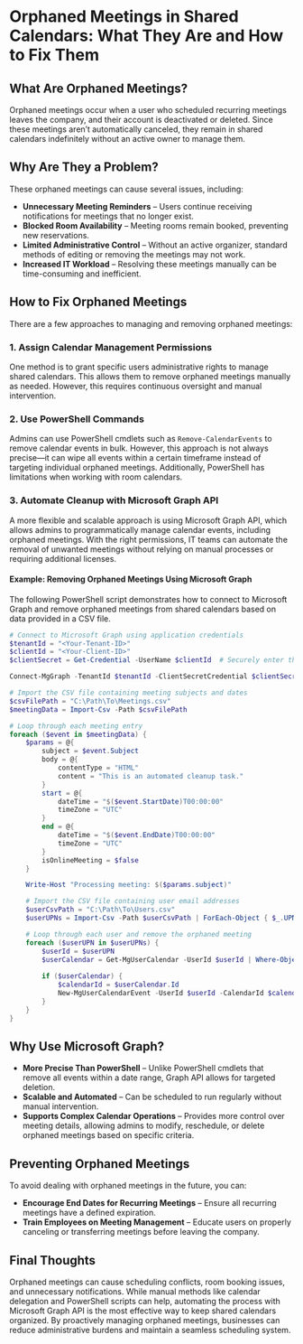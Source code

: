 # Orphaned Meetings in Shared Calendars: What They Are and How to Fix Them

## What Are Orphaned Meetings?
Orphaned meetings occur when a user who scheduled recurring meetings leaves the company, and their account is deactivated or deleted. Since these meetings aren’t automatically canceled, they remain in shared calendars indefinitely without an active owner to manage them.

## Why Are They a Problem?
These orphaned meetings can cause several issues, including:

- **Unnecessary Meeting Reminders** – Users continue receiving notifications for meetings that no longer exist.
- **Blocked Room Availability** – Meeting rooms remain booked, preventing new reservations.
- **Limited Administrative Control** – Without an active organizer, standard methods of editing or removing the meetings may not work.
- **Increased IT Workload** – Resolving these meetings manually can be time-consuming and inefficient.

## How to Fix Orphaned Meetings
There are a few approaches to managing and removing orphaned meetings:

### 1. Assign Calendar Management Permissions
One method is to grant specific users administrative rights to manage shared calendars. This allows them to remove orphaned meetings manually as needed. However, this requires continuous oversight and manual intervention.

### 2. Use PowerShell Commands
Admins can use PowerShell cmdlets such as `Remove-CalendarEvents` to remove calendar events in bulk. However, this approach is not always precise—it can wipe all events within a certain timeframe instead of targeting individual orphaned meetings. Additionally, PowerShell has limitations when working with room calendars.

### 3. Automate Cleanup with Microsoft Graph API
A more flexible and scalable approach is using Microsoft Graph API, which allows admins to programmatically manage calendar events, including orphaned meetings. With the right permissions, IT teams can automate the removal of unwanted meetings without relying on manual processes or requiring additional licenses.

#### Example: Removing Orphaned Meetings Using Microsoft Graph
The following PowerShell script demonstrates how to connect to Microsoft Graph and remove orphaned meetings from shared calendars based on data provided in a CSV file.

```powershell
# Connect to Microsoft Graph using application credentials
$tenantId = "<Your-Tenant-ID>"
$clientId = "<Your-Client-ID>"
$clientSecret = Get-Credential -UserName $clientId  # Securely enter the client secret

Connect-MgGraph -TenantId $tenantId -ClientSecretCredential $clientSecret

# Import the CSV file containing meeting subjects and dates
$csvFilePath = "C:\Path\To\Meetings.csv"
$meetingData = Import-Csv -Path $csvFilePath 

# Loop through each meeting entry
foreach ($event in $meetingData) {
    $params = @{
        subject = $event.Subject
        body = @{
            contentType = "HTML"
            content = "This is an automated cleanup task."
        }
        start = @{
            dateTime = "$($event.StartDate)T00:00:00"
            timeZone = "UTC"
        }
        end = @{
            dateTime = "$($event.EndDate)T00:00:00"
            timeZone = "UTC"
        }
        isOnlineMeeting = $false
    }

    Write-Host "Processing meeting: $($params.subject)"

    # Import the CSV file containing user email addresses
    $userCsvPath = "C:\Path\To\Users.csv"
    $userUPNs = Import-Csv -Path $userCsvPath | ForEach-Object { $_.UPN }

    # Loop through each user and remove the orphaned meeting
    foreach ($userUPN in $userUPNs) {
        $userId = $userUPN
        $userCalendar = Get-MgUserCalendar -UserId $userId | Where-Object { $_.IsDefaultCalendar -eq $true }
        
        if ($userCalendar) {
            $calendarId = $userCalendar.Id
            New-MgUserCalendarEvent -UserId $userId -CalendarId $calendarId -BodyParameter $params
        }
    }
}

```` 
## Why Use Microsoft Graph?

- **More Precise Than PowerShell** – Unlike PowerShell cmdlets that remove all events within a date range, Graph API allows for targeted deletion.
- **Scalable and Automated** – Can be scheduled to run regularly without manual intervention.
- **Supports Complex Calendar Operations** – Provides more control over meeting details, allowing admins to modify, reschedule, or delete orphaned meetings based on specific criteria.

## Preventing Orphaned Meetings

To avoid dealing with orphaned meetings in the future, you can:

- **Encourage End Dates for Recurring Meetings** – Ensure all recurring meetings have a defined expiration.
- **Train Employees on Meeting Management** – Educate users on properly canceling or transferring meetings before leaving the company.

## Final Thoughts

Orphaned meetings can cause scheduling conflicts, room booking issues, and unnecessary notifications. While manual methods like calendar delegation and PowerShell scripts can help, automating the process with Microsoft Graph API is the most effective way to keep shared calendars organized. By proactively managing orphaned meetings, businesses can reduce administrative burdens and maintain a seamless scheduling system.
